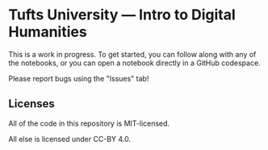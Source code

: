 # Tufts University — Intro to Digital Humanities

This is a work in progress. To get started, you can follow along with any of the notebooks, or you can open a notebook directly in a GitHub codespace.

Please report bugs using the "Issues" tab!

## Licenses

All of the code in this repository is MIT-licensed.

All else is licensed under CC-BY 4.0.